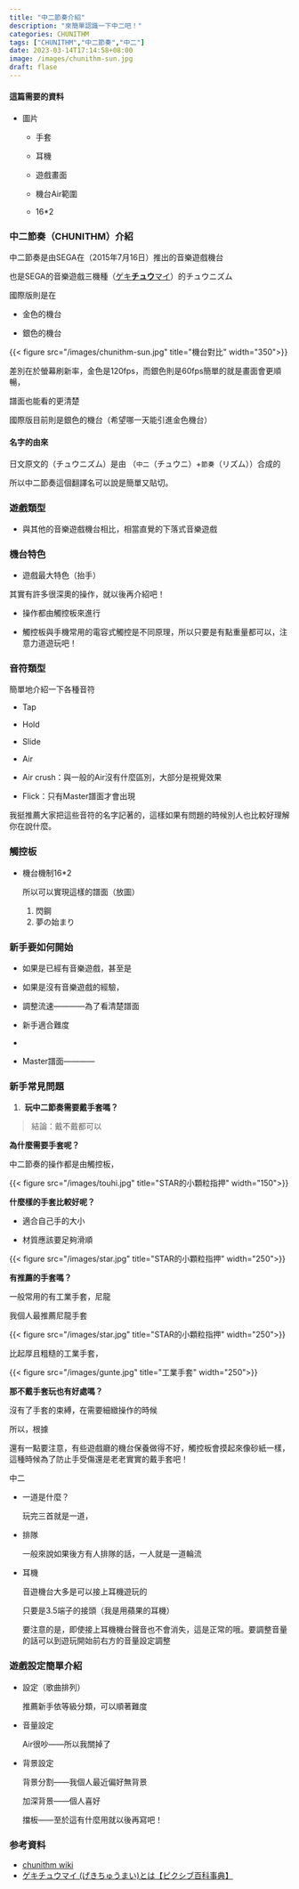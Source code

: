 ```yaml
---
title: "中二節奏介紹"
description: "來簡單認識一下中二吧！"
categories: CHUNITHM
tags: ["CHUNITHM","中二節奏","中二"]
date: 2023-03-14T17:14:58+08:00
image: /images/chunithm-sun.jpg
draft: flase
---
```


#### 這篇需要的資料

* 圖片
  
  * 手套
  
  * 耳機
  
  * 遊戲畫面
  
  * 機台Air範圍
  
  * 16*2  

### 中二節奏（CHUNITHM）介紹

中二節奏是由SEGA在（2015年7月16日）推出的音樂遊戲機台

也是SEGA的音樂遊戲三機種（[ゲキ**チュウ**マイ](https://dic.pixiv.net/a/%E3%82%B2%E3%82%AD%E3%83%81%E3%83%A5%E3%82%A6%E3%83%9E%E3%82%A4#:~:text=%E3%82%BB%E3%82%AC%E3%81%AE%E3%82%A2%E3%83%BC%E3%82%B1%E3%83%BC%E3%83%89%E5%90%91%E3%81%91%E3%83%AA%E3%82%BA%E3%83%A0,%E3%83%9E%E3%82%A4%E3%80%8D%E3%81%A8%E3%82%82%E8%A1%A8%E8%A8%98%E3%81%95%E3%82%8C%E3%82%8B%E3%80%82)）的チュウニズム

國際版則是在

* 金色的機台

* 銀色的機台

{{< figure src="/images/chunithm-sun.jpg" title="機台對比" width="350">}}

差別在於螢幕刷新率，金色是120fps，而銀色則是60fps簡單的就是畫面會更順暢，

譜面也能看的更清楚

國際版目前則是銀色的機台（希望哪一天能引進金色機台）

#### 名字的由來

日文原文的（チュウニズム）是由 （`中二`（チュウニ）+`節奏`（リズム））合成的

所以中二節奏這個翻譯名可以說是簡單又貼切。

### 遊戲類型

* 與其他的音樂遊戲機台相比，相當直覺的下落式音樂遊戲

### 機台特色

* 遊戲最大特色（抬手）

其實有許多很深奧的操作，就以後再介紹吧！

* 操作都由觸控板來進行

* 觸控板與手機常用的電容式觸控是不同原理，所以只要是有點重量都可以，注意力道遊玩吧！

### 音符類型

簡單地介紹一下各種音符

* Tap

* Hold

* Slide

* Air

* Air crush：與一般的Air沒有什麼區別，大部分是視覺效果

* Flick：只有Master譜面才會出現

我挺推薦大家把這些音符的名字記著的，這樣如果有問題的時候別人也比較好理解你在說什麼。

### 觸控板

* 機台機制16*2
  
  所以可以實現這樣的譜面（放圖）
  
  1. 閃鋼
  2. 夢の始まり

### 新手要如何開始

* 如果是已經有音樂遊戲，甚至是

* 如果是沒有音樂遊戲的經驗，

* 調整流速————為了看清楚譜面

* 新手適合難度

* 

* Master譜面————

### 新手常見問題

1.  **玩中二節奏需要戴手套嗎？**

> 結論：戴不戴都可以

**為什麼需要手套呢？**

中二節奏的操作都是由觸控板，

{{< figure src="/images/touhi.jpg" title="STAR的小顆粒指押" width="150">}}

 **什麼樣的手套比較好呢？**

* 適合自己手的大小

* 材質應該要足夠滑順

{{< figure src="/images/star.jpg" title="STAR的小顆粒指押" width="250">}}

**有推薦的手套嗎？**

一般常用的有工業手套，尼龍

我個人最推薦尼龍手套

{{< figure src="/images/star.jpg" title="STAR的小顆粒指押" width="250">}}

比起厚且粗糙的工業手套，

{{< figure src="/images/gunte.jpg" title="工業手套" width="250">}}

**那不戴手套玩也有好處嗎？**

沒有了手套的束縛，在需要細緻操作的時候

所以，根據

還有一點要注意，有些遊戲廳的機台保養做得不好，觸控板會摸起來像砂紙一樣，這種時候為了防止手受傷還是老老實實的戴手套吧！

中二

* 一道是什麼？
  
  玩完三首就是一道，

* 排隊
  
  一般來說如果後方有人排隊的話，一人就是一道輪流

* 耳機
  
  音遊機台大多是可以接上耳機遊玩的
  
  只要是3.5端子的接頭（我是用蘋果的耳機）
  
  要注意的是，即使接上耳機機台聲音也不會消失，這是正常的哦。要調整音量的話可以到遊玩開始前右方的音量設定調整

### 遊戲設定簡單介紹

* 設定（歌曲排列）
  
  推薦新手依等級分類，可以順著難度

* 音量設定
  
  Air很吵——所以我關掉了

* 背景設定
  
  背景分割——我個人最近偏好無背景
  
  加深背景——個人喜好
  
  擋板——至於這有什麼用就以後再寫吧！

### 参考資料

* [chunithm wiki](https://ja.wikipedia.org/wiki/%E3%83%81%E3%83%A5%E3%82%A6%E3%83%8B%E3%82%BA%E3%83%A0)
* [ゲキチュウマイ (げきちゅうまい)とは【ピクシブ百科事典】](https://dic.pixiv.net/a/%E3%82%B2%E3%82%AD%E3%83%81%E3%83%A5%E3%82%A6%E3%83%9E%E3%82%A4#:~:text=%E3%82%BB%E3%82%AC%E3%81%AE%E3%82%A2%E3%83%BC%E3%82%B1%E3%83%BC%E3%83%89%E5%90%91%E3%81%91%E3%83%AA%E3%82%BA%E3%83%A0,%E3%83%9E%E3%82%A4%E3%80%8D%E3%81%A8%E3%82%82%E8%A1%A8%E8%A8%98%E3%81%95%E3%82%8C%E3%82%8B%E3%80%82)
